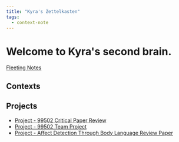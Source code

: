 ```yaml
---
title: "Kyra's Zettelkasten"
tags:
  - context-note
---
```


# Welcome to Kyra's second brain.

[Fleeting Notes](Fleeting%20Notes.md)

## Contexts

## Projects

* [Project - 99502 Critical Paper Review](2.%20Project%20Notes/Project%20-%2099502%20Critical%20Paper%20Review.md)
* [Project - 99502 Team Project](2.%20Project%20Notes/Project%20-%2099502%20Team%20Project.md)
* [Project - Affect Detection Through Body Language Review Paper](2.%20Project%20Notes/Project%20-%20Affect%20Detection%20Through%20Body%20Language%20Review%20Paper.md)
